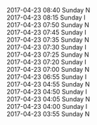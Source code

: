 2017-04-23 08:40 Sunday  N  
2017-04-23 08:15 Sunday  I  
2017-04-23 07:50 Sunday  N  
2017-04-23 07:45 Sunday  I  
2017-04-23 07:35 Sunday  N  
2017-04-23 07:30 Sunday  I  
2017-04-23 07:25 Sunday  N  
2017-04-23 07:20 Sunday  I  
2017-04-23 07:00 Sunday  N  
2017-04-23 06:55 Sunday  I  
2017-04-23 04:55 Sunday  N  
2017-04-23 04:50 Sunday  I  
2017-04-23 04:05 Sunday  N  
2017-04-23 04:00 Sunday  I  
2017-04-23 03:55 Sunday  N  
